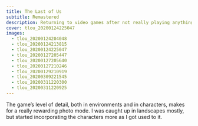 ```yaml
---
title: The Last of Us
subtitle: Remastered
description: Returning to video games after not really playing anything for a few years with this game I’d heard about since it’s initial release on PlayStation 3 was a revelation — in terms of gameplay and story, but also my realisation that <span class="pull-double"></span><span class="push-double">“</span>photo mode” was a thing in games now.
cover: tlou_20200124225047
images:
  - tlou_20200124204048
  - tlou_20200124213815
  - tlou_20200124225047
  - tlou_20200127205447
  - tlou_20200127205640
  - tlou_20200127210246
  - tlou_20200129210919
  - tlou_20200309221545
  - tlou_20200311220300
  - tlou_20200311220925
---
```


The game’s level of detail, both in environments and in characters, makes for a really rewarding photo mode. I was caught up in landscapes mostly, but started incorporating the characters more as I got used to it.
